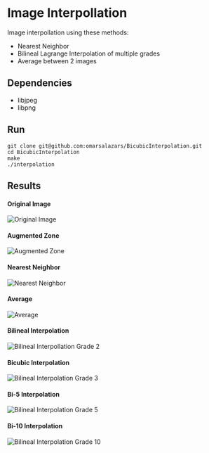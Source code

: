 # Image Interpollation
Image interpollation using these methods:
* Nearest Neighbor
* Bilineal Lagrange Interpolation of multiple grades
* Average between 2 images

## Dependencies
* libjpeg
* libpng

## Run
```
git clone git@github.com:omarsalazars/BicubicInterpolation.git
cd BicubicInterpolation
make
./interpolation
```

## Results
#### Original Image
![Original Image](https://github.com/omarsalazars/BicubicInterpolation/blob/master/Imagen1/img.jpg)

#### Augmented Zone
![Augmented Zone](https://github.com/omarsalazars/BicubicInterpolation/blob/master/Imagen1/aux.png)

#### Nearest Neighbor
![Nearest Neighbor](https://github.com/omarsalazars/BicubicInterpolation/blob/master/Imagen1/nearest.png)

#### Average
![Average](https://github.com/omarsalazars/BicubicInterpolation/blob/master/Imagen1/promedio.png)

#### Bilineal Interpolation
![Bilineal Interpollation Grade 2](https://github.com/omarsalazars/BicubicInterpolation/blob/master/Imagen1/bilineal.png)

#### Bicubic Interpolation
![Bilineal Interpolation Grade 3](https://github.com/omarsalazars/BicubicInterpolation/blob/master/Imagen1/bicubica.png)

#### Bi-5 Interpolation
![Bilineal Interpolation Grade 5](https://github.com/omarsalazars/BicubicInterpolation/blob/master/Imagen1/quinta.png)

#### Bi-10 Interpolation
![Bilineal Interpolation Grade 10](https://github.com/omarsalazars/BicubicInterpolation/blob/master/Imagen1/decima.png)
